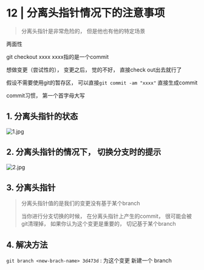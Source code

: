 <!--
 * @Author: Binqi Ni
 * @Date: 2021-09-23 21:47:08
 * @LastEditTime: 2021-09-25 16:40:22
 * @LastEditors: Binqi Ni
 * @FilePath: /Git-learning/01_Git基础(13讲)/12_分离头指针情况下的注意事项.md
-->

# 12 | 分离头指针情况下的注意事项

>分离头指针是非常危险的， 但是他也有他的特定场景

两面性

git checkout  xxxx     xxxx指的是一个commit

想做变更（尝试性的）， 变更之后， 觉的不好， 直接check out出去就行了



假设不需要使用git的暂存区， 可以直接`git commit -am "xxxx"` 直接生成commit



commit习惯， 第一个首字母大写



## 1. 分离头指针的状态

![1.jpg](https://i.loli.net/2021/09/27/q8WKsO6cxPFwJjk.jpg)



## 2. 分离头指针的情况下， 切换分支时的提示

![2.jpg](https://i.loli.net/2021/09/27/7phqv3HU95dMXRx.jpg)



## 3. 分离头指针

>分离头指针值的是我们的变更没有基于某个branch
>
>当你进行分支切换的时候， 在分离头指针上产生的commit， 很可能会被git清理掉， 如果你认为这个变更是重要的， 切记基于某个branch

## 4. 解决方法

`git branch <new-brach-name> 3d473d` : 为这个变更 新建一个 branch


